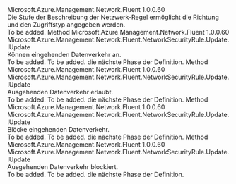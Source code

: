 <Type Name="IWithDirectionAccess" FullName="Microsoft.Azure.Management.Network.Fluent.NetworkSecurityRule.Update.IWithDirectionAccess">
  <TypeSignature Language="C#" Value="public interface IWithDirectionAccess" />
  <TypeSignature Language="ILAsm" Value=".class public interface auto ansi abstract IWithDirectionAccess" />
  <TypeSignature Language="DocId" Value="T:Microsoft.Azure.Management.Network.Fluent.NetworkSecurityRule.Update.IWithDirectionAccess" />
  <TypeSignature Language="VB.NET" Value="Public Interface IWithDirectionAccess" />
  <TypeSignature Language="F#" Value="type IWithDirectionAccess = interface" />
  <AssemblyInfo>
    <AssemblyName>Microsoft.Azure.Management.Network.Fluent</AssemblyName>
    <AssemblyVersion>1.0.0.60</AssemblyVersion>
  </AssemblyInfo>
  <Interfaces />
  <Docs>
    <summary>
            Die Stufe der Beschreibung der Netzwerk-Regel ermöglicht die Richtung und den Zugriffstyp angegeben werden.
            </summary>
    <remarks>To be added.</remarks>
  </Docs>
  <Members>
    <Member MemberName="AllowInbound">
      <MemberSignature Language="C#" Value="public Microsoft.Azure.Management.Network.Fluent.NetworkSecurityRule.Update.IUpdate AllowInbound ();" />
      <MemberSignature Language="ILAsm" Value=".method public hidebysig newslot virtual instance class Microsoft.Azure.Management.Network.Fluent.NetworkSecurityRule.Update.IUpdate AllowInbound() cil managed" />
      <MemberSignature Language="DocId" Value="M:Microsoft.Azure.Management.Network.Fluent.NetworkSecurityRule.Update.IWithDirectionAccess.AllowInbound" />
      <MemberSignature Language="VB.NET" Value="Public Function AllowInbound () As IUpdate" />
      <MemberSignature Language="F#" Value="abstract member AllowInbound : unit -&gt; Microsoft.Azure.Management.Network.Fluent.NetworkSecurityRule.Update.IUpdate" Usage="iWithDirectionAccess.AllowInbound " />
      <MemberType>Method</MemberType>
      <AssemblyInfo>
        <AssemblyName>Microsoft.Azure.Management.Network.Fluent</AssemblyName>
        <AssemblyVersion>1.0.0.60</AssemblyVersion>
      </AssemblyInfo>
      <ReturnValue>
        <ReturnType>Microsoft.Azure.Management.Network.Fluent.NetworkSecurityRule.Update.IUpdate</ReturnType>
      </ReturnValue>
      <Parameters />
      <Docs>
        <summary>
            Können eingehenden Datenverkehr an.
            </summary>
        <returns>To be added.</returns>
        <remarks>To be added.</remarks>
        <return>die nächste Phase der Definition.</return>
      </Docs>
    </Member>
    <Member MemberName="AllowOutbound">
      <MemberSignature Language="C#" Value="public Microsoft.Azure.Management.Network.Fluent.NetworkSecurityRule.Update.IUpdate AllowOutbound ();" />
      <MemberSignature Language="ILAsm" Value=".method public hidebysig newslot virtual instance class Microsoft.Azure.Management.Network.Fluent.NetworkSecurityRule.Update.IUpdate AllowOutbound() cil managed" />
      <MemberSignature Language="DocId" Value="M:Microsoft.Azure.Management.Network.Fluent.NetworkSecurityRule.Update.IWithDirectionAccess.AllowOutbound" />
      <MemberSignature Language="VB.NET" Value="Public Function AllowOutbound () As IUpdate" />
      <MemberSignature Language="F#" Value="abstract member AllowOutbound : unit -&gt; Microsoft.Azure.Management.Network.Fluent.NetworkSecurityRule.Update.IUpdate" Usage="iWithDirectionAccess.AllowOutbound " />
      <MemberType>Method</MemberType>
      <AssemblyInfo>
        <AssemblyName>Microsoft.Azure.Management.Network.Fluent</AssemblyName>
        <AssemblyVersion>1.0.0.60</AssemblyVersion>
      </AssemblyInfo>
      <ReturnValue>
        <ReturnType>Microsoft.Azure.Management.Network.Fluent.NetworkSecurityRule.Update.IUpdate</ReturnType>
      </ReturnValue>
      <Parameters />
      <Docs>
        <summary>
            Ausgehenden Datenverkehr erlaubt.
            </summary>
        <returns>To be added.</returns>
        <remarks>To be added.</remarks>
        <return>die nächste Phase der Definition.</return>
      </Docs>
    </Member>
    <Member MemberName="DenyInbound">
      <MemberSignature Language="C#" Value="public Microsoft.Azure.Management.Network.Fluent.NetworkSecurityRule.Update.IUpdate DenyInbound ();" />
      <MemberSignature Language="ILAsm" Value=".method public hidebysig newslot virtual instance class Microsoft.Azure.Management.Network.Fluent.NetworkSecurityRule.Update.IUpdate DenyInbound() cil managed" />
      <MemberSignature Language="DocId" Value="M:Microsoft.Azure.Management.Network.Fluent.NetworkSecurityRule.Update.IWithDirectionAccess.DenyInbound" />
      <MemberSignature Language="VB.NET" Value="Public Function DenyInbound () As IUpdate" />
      <MemberSignature Language="F#" Value="abstract member DenyInbound : unit -&gt; Microsoft.Azure.Management.Network.Fluent.NetworkSecurityRule.Update.IUpdate" Usage="iWithDirectionAccess.DenyInbound " />
      <MemberType>Method</MemberType>
      <AssemblyInfo>
        <AssemblyName>Microsoft.Azure.Management.Network.Fluent</AssemblyName>
        <AssemblyVersion>1.0.0.60</AssemblyVersion>
      </AssemblyInfo>
      <ReturnValue>
        <ReturnType>Microsoft.Azure.Management.Network.Fluent.NetworkSecurityRule.Update.IUpdate</ReturnType>
      </ReturnValue>
      <Parameters />
      <Docs>
        <summary>
            Blöcke eingehenden Datenverkehr.
            </summary>
        <returns>To be added.</returns>
        <remarks>To be added.</remarks>
        <return>die nächste Phase der Definition.</return>
      </Docs>
    </Member>
    <Member MemberName="DenyOutbound">
      <MemberSignature Language="C#" Value="public Microsoft.Azure.Management.Network.Fluent.NetworkSecurityRule.Update.IUpdate DenyOutbound ();" />
      <MemberSignature Language="ILAsm" Value=".method public hidebysig newslot virtual instance class Microsoft.Azure.Management.Network.Fluent.NetworkSecurityRule.Update.IUpdate DenyOutbound() cil managed" />
      <MemberSignature Language="DocId" Value="M:Microsoft.Azure.Management.Network.Fluent.NetworkSecurityRule.Update.IWithDirectionAccess.DenyOutbound" />
      <MemberSignature Language="VB.NET" Value="Public Function DenyOutbound () As IUpdate" />
      <MemberSignature Language="F#" Value="abstract member DenyOutbound : unit -&gt; Microsoft.Azure.Management.Network.Fluent.NetworkSecurityRule.Update.IUpdate" Usage="iWithDirectionAccess.DenyOutbound " />
      <MemberType>Method</MemberType>
      <AssemblyInfo>
        <AssemblyName>Microsoft.Azure.Management.Network.Fluent</AssemblyName>
        <AssemblyVersion>1.0.0.60</AssemblyVersion>
      </AssemblyInfo>
      <ReturnValue>
        <ReturnType>Microsoft.Azure.Management.Network.Fluent.NetworkSecurityRule.Update.IUpdate</ReturnType>
      </ReturnValue>
      <Parameters />
      <Docs>
        <summary>
            Ausgehenden Datenverkehr blockiert.
            </summary>
        <returns>To be added.</returns>
        <remarks>To be added.</remarks>
        <return>die nächste Phase der Definition.</return>
      </Docs>
    </Member>
  </Members>
</Type>